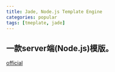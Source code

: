 ```yaml
---
title: Jade, Node.js Template Engine
categories: popular
tags: [tmeplate, jade]
---
```


## 一款server端(Node.js)模版。

[official](http://jade-lang.com/)

